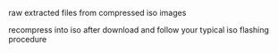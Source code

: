 raw extracted files from compressed iso images

recompress into iso after download and follow your typical iso flashing procedure
